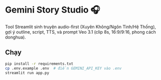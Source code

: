 # Gemini Story Studio 🎧

Tool Streamlit sinh truyện audio-first (Xuyên Không/Ngôn Tình/Hệ Thống), gợi ý outline, script, TTS, và prompt Veo 3.1 (clip 8s, 16:9/9:16, phong cách donghua).

## Chạy
```bash
pip install -r requirements.txt
cp .env.example .env  # điền GEMINI_API_KEY vào .env
streamlit run app.py
